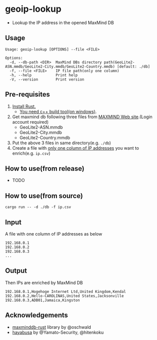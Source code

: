 # geoip-lookup

- Lookup the IP address in the opened MaxMind DB

## Usage
```
Usage: geoip-lookup [OPTIONS] --file <FILE>

Options:
  -d, --db-path <DIR>  MaxMind DBs directory path(GeoLite2-ASN.mmdb/GeoLite2-City.mmdb/GeoLite2-Country.mmdb) [default: ./db]
  -f, --file <FILE>    IP file path(only one column)
  -h, --help           Print help
  -V, --version        Print version
```

## Pre-requisites
1. [Install Rust.](https://www.rust-lang.org/tools/install)
   - [You need c++ build tool(on windows)](https://docs.microsoft.com/ja-jp/windows/dev-environment/rust/setup).
2. Get maxmind db following three files from [MAXMIND Web site](https://www.maxmind.com/en/home).(Login account required)
   - GeoLite2-ASN.mmdb
   - GeoLite2-City.mmdb
   - GeoLite2-Country.mmdb
3. Put the above 3 files in same directory(e.g. `./db`)
4. Create a file with [only one column of IP addresses](#Input) you want to enrich(e.g. `ip.csv`)

## How to use(from release)
- TODO

## How to use(from source)
```
cargo run -- -d ./db -f ip.csv
```

## Input

A file with one column of IP addresses as below

```
192.168.0.1
192.168.0.2
192.168.0.3
...
```

## Output

Then IPs are enriched by MaxMind DB

```
192.168.0.1,Hogehoge Internet Ltd,United Kingdom,Kendal
192.168.0.2,Hello-CAROLINAS,United States,Jacksonville
192.168.0.3,ADB01,Jamaica,Kingston
```


## Acknowledgements
- [maxminddb-rust](https://github.com/oschwald/maxminddb-rust) library by @oschwald
- [hayabusa](https://github.com/Yamato-Security/hayabusa) by @Yamato-Security, @hitenkoku
